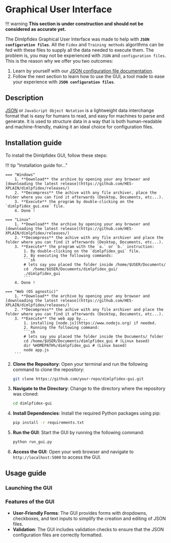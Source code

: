 # Graphical User Interface

!!! warning
    **This section is under construction and should not be considered as accurate yet.**

The Dimlpfidex Graphical User Interface was made to help with **`JSON configuration files`**. All the `Fidex` and `Training methods` algorithms can be fed with these files to supply all the data needed to execute them. The problem is, you may not be experienced with `JSON` and `configuration files`. This is the reason why we offer you two outcomes: 

1. Learn by yourself with our [JSON configuration file documentation](file-formats/json-configuration-files.md).
2. Follow the next section to learn how to use the GUI, a tool made to ease your experience with **`JSON configuration files`**.

## Description
[JSON](https://www.json.org/json-en.html) or `JavaScript Object Notation` is a lightweight data interchange format that is easy for humans to read, and easy for machines to parse and generate. It is used to structure data in a way that is both human-readable and machine-friendly, making it an ideal choice for configuration files.

## Installation guide

To install the Dimlpfidex GUI, follow these steps:

!!! tip "Installation guide for..."

    === "Windows"
        1. **Download** the archive by opening your any browser and [downloading the latest release](https://github.com/HES-XPLAIN/dimlpfidex/releases/)
        2. **Decompress** the achive with any file archiver, place the folder where you can find it afterwards (Desktop, Documents, etc...).
        3. **Execute** the program by double-clicking on the `dimlpfidex_gui.exe` file.
        4. Done !

    === "Linux"
        1. **Download** the archive by opening your any browser and [downloading the latest release](https://github.com/HES-XPLAIN/dimlpfidex/releases/)
        2. **Decompress** the achive with any file archiver and place the folder where you can find it afterwards (Desktop, Documents, etc...).
        3. **Execute** the program with the `a.` or `b.` instruction: 
            1. By double-clicking on the `dimlpfidex_gui` file.
            2. By executing the following commands:
            ```sh
            # lets say you placed the folder inside /home/$USER/Documents/
            cd  /home/$USER/Documents/dimlpfidex_gui/
            ./dimlpfidex_gui
            ```
        4. Done !

    === "Web (OS agnostic)"
        1. **Download** the archive by opening your any browser and [downloading the latest release](https://github.com/HES-XPLAIN/dimlpfidex/releases/)
        2. **Decompress** the achive with any file archiver and place the folder where you can find it afterwards (Desktop, Documents, etc...).
        3. **Execute** the web app by...
            1. installing [node.js](https://www.nodejs.org) if needed.
            2. Running the following command:
            ```sh
            # lets say you placed the folder inside the Documents/ folder 
            cd /home/$USER/Documents/dimlpfidex_gui # (Linux based)
            dir %HOMEPATH%/dimlpfidex_gui # (Linux based)
            node app.js
        ```


2. **Clone the Repository**: Open your terminal and run the following command to clone the repository:
    ```bash
    git clone https://github.com/your-repo/dimlpfidex-gui.git
    ```

3. **Navigate to the Directory**: Change to the directory where the repository was cloned:
    ```bash
    cd dimlpfidex-gui
    ```

4. **Install Dependencies**: Install the required Python packages using pip:
    ```bash
    pip install -r requirements.txt
    ```

5. **Run the GUI**: Start the GUI by running the following command:
    ```bash
    python run_gui.py
    ```

6. **Access the GUI**: Open your web browser and navigate to `http://localhost:5000` to access the GUI.

## Usage guide
### Launching the GUI


### Features of the GUI

- **User-Friendly Forms**: The GUI provides forms with dropdowns, checkboxes, and text inputs to simplify the creation and editing of JSON files.
- **Validation**: The GUI includes validation checks to ensure that the JSON configuration files are correctly formatted.





